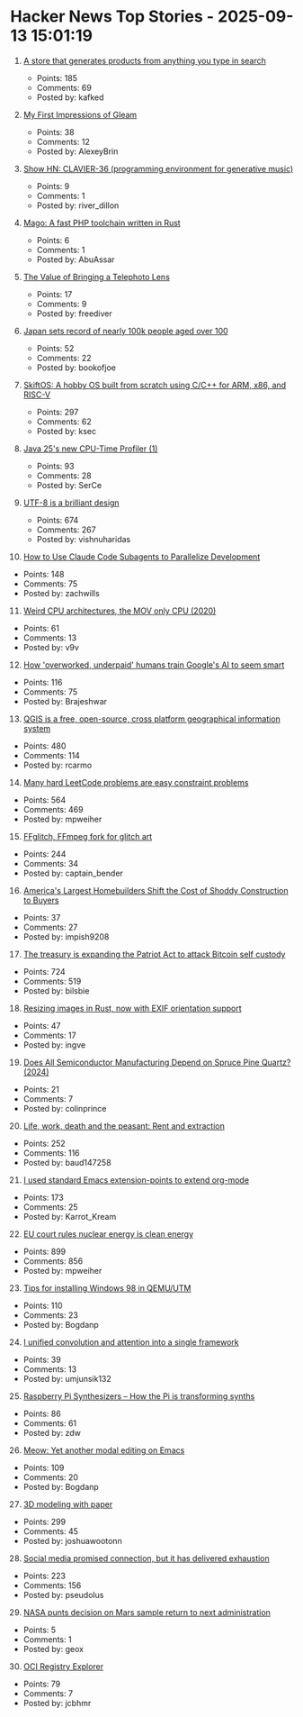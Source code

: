 # Hacker News Top Stories - 2025-09-13 15:01:19

1. [A store that generates products from anything you type in search](https://anycrap.shop/)
   - Points: 185
   - Comments: 69
   - Posted by: kafked

2. [My First Impressions of Gleam](https://mtlynch.io/notes/gleam-first-impressions/)
   - Points: 38
   - Comments: 12
   - Posted by: AlexeyBrin

3. [Show HN: CLAVIER-36 (programming environment for generative music)](https://clavier36.com/p/LtZDdcRP3haTWHErgvdM)
   - Points: 9
   - Comments: 1
   - Posted by: river_dillon

4. [Mago: A fast PHP toolchain written in Rust](https://github.com/carthage-software/mago)
   - Points: 6
   - Comments: 1
   - Posted by: AbuAssar

5. [The Value of Bringing a Telephoto Lens](https://avidandrew.com/telephoto.html)
   - Points: 17
   - Comments: 9
   - Posted by: freediver

6. [Japan sets record of nearly 100k people aged over 100](https://www.bbc.com/news/articles/cd07nljlyv0o)
   - Points: 52
   - Comments: 22
   - Posted by: bookofjoe

7. [SkiftOS: A hobby OS built from scratch using C/C++ for ARM, x86, and RISC-V](https://skiftos.org)
   - Points: 297
   - Comments: 62
   - Posted by: ksec

8. [Java 25's new CPU-Time Profiler (1)](https://mostlynerdless.de/blog/2025/06/11/java-25s-new-cpu-time-profiler-1/)
   - Points: 93
   - Comments: 28
   - Posted by: SerCe

9. [UTF-8 is a brilliant design](https://iamvishnu.com/posts/utf8-is-brilliant-design)
   - Points: 674
   - Comments: 267
   - Posted by: vishnuharidas

10. [How to Use Claude Code Subagents to Parallelize Development](https://zachwills.net/how-to-use-claude-code-subagents-to-parallelize-development/)
   - Points: 148
   - Comments: 75
   - Posted by: zachwills

11. [Weird CPU architectures, the MOV only CPU (2020)](https://justanotherelectronicsblog.com/?p=771)
   - Points: 61
   - Comments: 13
   - Posted by: v9v

12. [How 'overworked, underpaid' humans train Google's AI to seem smart](https://www.theguardian.com/technology/2025/sep/11/google-gemini-ai-training-humans)
   - Points: 116
   - Comments: 75
   - Posted by: Brajeshwar

13. [QGIS is a free, open-source, cross platform geographical information system](https://github.com/qgis/QGIS)
   - Points: 480
   - Comments: 114
   - Posted by: rcarmo

14. [Many hard LeetCode problems are easy constraint problems](https://buttondown.com/hillelwayne/archive/many-hard-leetcode-problems-are-easy-constraint/)
   - Points: 564
   - Comments: 469
   - Posted by: mpweiher

15. [FFglitch, FFmpeg fork for glitch art](https://ffglitch.org/gallery/)
   - Points: 244
   - Comments: 34
   - Posted by: captain_bender

16. [America's Largest Homebuilders Shift the Cost of Shoddy Construction to Buyers](https://hntrbrk.com/homebuilders/)
   - Points: 37
   - Comments: 27
   - Posted by: impish9208

17. [The treasury is expanding the Patriot Act to attack Bitcoin self custody](https://www.tftc.io/treasury-iexpanding-patriot-act/)
   - Points: 724
   - Comments: 519
   - Posted by: bilsbie

18. [Resizing images in Rust, now with EXIF orientation support](https://alexwlchan.net/2025/create-thumbnail-is-exif-aware/)
   - Points: 47
   - Comments: 17
   - Posted by: ingve

19. [Does All Semiconductor Manufacturing Depend on Spruce Pine Quartz? (2024)](https://www.construction-physics.com/p/does-all-semiconductor-manufacturing)
   - Points: 21
   - Comments: 7
   - Posted by: colinprince

20. [Life, work, death and the peasant: Rent and extraction](https://acoup.blog/2025/09/12/collections-life-work-death-and-the-peasant-part-ivc-rent-and-extraction/)
   - Points: 252
   - Comments: 116
   - Posted by: baud147258

21. [I used standard Emacs extension-points to extend org-mode](https://edoput.it/2025/04/16/emacs-paradigm-shift.html)
   - Points: 173
   - Comments: 25
   - Posted by: Karrot_Kream

22. [EU court rules nuclear energy is clean energy](https://www.weplanet.org/post/eu-court-rules-nuclear-energy-is-clean-energy)
   - Points: 899
   - Comments: 856
   - Posted by: mpweiher

23. [Tips for installing Windows 98 in QEMU/UTM](https://sporks.space/2025/08/28/tips-for-installing-windows-98-in-qemu-utm/)
   - Points: 110
   - Comments: 23
   - Posted by: Bogdanp

24. [I unified convolution and attention into a single framework](https://zenodo.org/records/17103133)
   - Points: 39
   - Comments: 13
   - Posted by: umjunsik132

25. [Raspberry Pi Synthesizers – How the Pi is transforming synths](https://www.gearnews.com/raspberry-pi-synthesizers-how-the-pi-is-transforming-synths/)
   - Points: 86
   - Comments: 61
   - Posted by: zdw

26. [Meow: Yet another modal editing on Emacs](https://github.com/meow-edit/meow)
   - Points: 109
   - Comments: 20
   - Posted by: Bogdanp

27. [3D modeling with paper](https://www.arvinpoddar.com/blog/3d-modeling-with-paper)
   - Points: 299
   - Comments: 45
   - Posted by: joshuawootonn

28. [Social media promised connection, but it has delivered exhaustion](https://www.noemamag.com/the-last-days-of-social-media/)
   - Points: 223
   - Comments: 156
   - Posted by: pseudolus

29. [NASA punts decision on Mars sample return to next administration](https://www.science.org/content/article/nasa-punts-decision-mars-sample-return-next-administration)
   - Points: 5
   - Comments: 1
   - Posted by: geox

30. [OCI Registry Explorer](https://oci.dag.dev/)
   - Points: 79
   - Comments: 7
   - Posted by: jcbhmr

